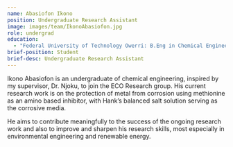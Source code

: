 ```yaml
---
name: Abasiofon Ikono
position: Undergraduate Research Assistant
image: images/team/IkonoAbasiofon.jpg
role: undergrad
education: 
  - "Federal University of Technology Owerri: B.Eng in Chemical Engineering (In progress)"
brief-position: Student
brief-desc: Undergraduate Research Assistant
---
```


Ikono Abasiofon is an undergraduate of chemical engineering, inspired by my supervisor, Dr. Njoku, to join the ECO Research group. His current research work is on the protection of metal from corrosion using methionine as an amino based inhibitor, with Hank’s balanced salt solution serving as the corrosive media. 

He aims to contribute meaningfully to the success of the ongoing research work and also to improve and sharpen his research skills, most especially in environmental engineering and renewable energy.
